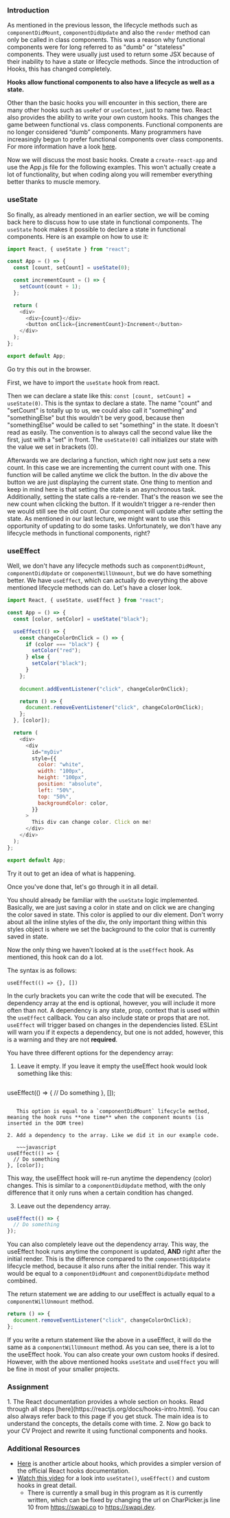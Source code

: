 ### Introduction

As mentioned in the previous lesson, the lifecycle methods such as `componentDidMount`, `componentDidUpdate` and also the `render` method can only be called in class components. This was a reason why functional components were for long referred to as "dumb" or "stateless" components. They were usually just used to return some JSX because of their inability to have a state or lifecycle methods. Since the introduction of Hooks, this has changed completely.

**Hooks allow functional components to also have a lifecycle as well as a state.**

Other than the basic hooks you will encounter in this section, there are many other hooks such as `useRef` or `useContext`, just to name two. React also provides the ability to write your own custom hooks. This changes the game between functional vs. class components. Functional components are no longer considered “dumb” components. Many programmers have increasingly begun to prefer functional components over class components. For more information have a look [here](https://dev.to/danielleye/react-class-component-vs-function-component-with-hooks-13dg).

Now we will discuss the most basic hooks.  Create a `create-react-app` and use the App.js file for the following examples. This won't actually create a lot of functionality, but when coding along you will remember everything better thanks to muscle memory.

### useState

So finally, as already mentioned in an earlier section, we will be coming back here to discuss how to use state in functional components. The `useState` hook makes it possible to declare a state in functional components. Here is an example on how to use it:

~~~javascript
import React, { useState } from "react";

const App = () => {
  const [count, setCount] = useState(0);

  const incrementCount = () => {
    setCount(count + 1);
  };

  return (
    <div>
      <div>{count}</div>
      <button onClick={incrementCount}>Increment</button>
    </div>
  );
};

export default App;
~~~

Go try this out in the browser.

First, we have to import the `useState` hook from react.
 
Then we can declare a state like this: `const [count, setCount] = useState(0)`. This is the syntax to declare a state. The name "count" and "setCount" is totally up to us, we could also call it "something" and "somethingElse" but this wouldn't be very good, because then "somethingElse" would be called to set "something" in the state. It doesn't read as easily. The convention is to always call the second value like the first, just with a "set" in front. The `useState(0)` call initializes our state with the value we set in brackets (0).
 
Afterwards we are declaring a function, which right now just sets a new count. In this case we are incrementing the current count with one. This function will be called anytime we click the button. In the div above the button we are just displaying the current state. One thing to mention and keep in mind here is that setting the state is an asynchronous task. Additionally, setting the state calls a re-render. That's the reason we see the new count when clicking the button. If it wouldn't trigger a re-render then we would still see the old count. Our component will update after setting the state. As mentioned in our last lecture, we might want to use this opportunity of updating to do some tasks. Unfortunately, we don't have any lifecycle methods in functional components, right?

### useEffect

Well, we don't have any lifecycle methods such as `componentDidMount`, `componentDidUpdate` or `componentWillUnmount`, but we do have something better. We have `useEffect`, which can actually do everything the above mentioned lifecycle methods can do. Let's have a closer look.

~~~javascript
import React, { useState, useEffect } from "react";

const App = () => {
  const [color, setColor] = useState("black");

  useEffect(() => {
    const changeColorOnClick = () => {
      if (color === "black") {
        setColor("red");
      } else {
        setColor("black");
      }
    };
    
    document.addEventListener("click", changeColorOnClick);

    return () => {
      document.removeEventListener("click", changeColorOnClick);
    };
  }, [color]);

  return (
    <div>
      <div
        id="myDiv"
        style={{
          color: "white",
          width: "100px",
          height: "100px",
          position: "absolute",
          left: "50%",
          top: "50%",
          backgroundColor: color,
        }}
      >
        This div can change color. Click on me!
      </div>
    </div>
  );
};

export default App;
~~~
Try it out to get an idea of what is happening. 
 
Once you've done that, let's go through it in all detail.
 
You should already be familiar with the `useState` logic implemented. Basically, we are just saving a color in state and on click we are changing the color saved in state. This color is applied to our div element. Don't worry about all the inline styles of the div, the only important thing within this styles object is where we set the background to the color that is currently saved in state.
 
Now the only thing we haven't looked at is the `useEffect` hook. As mentioned, this hook can do a lot. 

The syntax is as follows:

`useEffect(() => {}, [])`

In the curly brackets you can write the code that will be executed. The dependency array at the end is optional, however, you will include it more often than not. A dependency is any state, prop, context that is used within the `useEffect` callback. You can also include state or props that are not. `useEffect` will trigger based on changes in the dependencies listed. ESLint will warn you if it expects a dependency, but one is not added, however, this is a warning and they are not **required**.

You have three different options for the dependency array:

1. Leave it empty. If you leave it empty the useEffect hook would look something like this:

   ~~~javascript
useEffect(() => {
  // Do something
}, []);
~~~

   This option is equal to a `componentDidMount` lifecycle method, meaning the hook runs **one time** when the component mounts (is inserted in the DOM tree)

2. Add a dependency to the array. Like we did it in our example code.

   ~~~javascript
useEffect(() => {
  // Do something
}, [color]);
~~~

   This way, the useEffect hook will re-run anytime the dependency (color) changes. This is similar to a `componentDidUpdate` method, with the only difference that it only runs when a certain condition has changed.

3. Leave out the dependency array.

~~~javascript
useEffect(() => {
  // Do something
});
~~~

You can also completely leave out the dependency array. This way, the useEffect hook runs anytime the component is updated, **AND** right after the initial render. This is the difference compared to the `componentDidUpdate` lifecycle method, because it also runs after the initial render. This way it would be equal to a `componentDidMount` and `componentDidUpdate` method combined.

The return statement we are adding to our useEffect is actually equal to a `componentWillUnmount` method.

~~~javascript
return () => {
  document.removeEventListener("click", changeColorOnClick);
};
~~~

If you write a return statement like the above in a useEffect, it will do the same as a `componentWillUnmount` method. As you can see, there is a lot to the useEffect hook.  You can also create your own custom hooks if desired. However, with the above mentioned hooks `useState` and `useEffect` you will be fine in most of your smaller projects. 

### Assignment

<div class="lesson-content__panel" markdown="1">
1. The React documentation provides a whole section on hooks. Read through all steps [here](https://reactjs.org/docs/hooks-intro.html). You can also always refer back to this page if you get stuck. The main idea is to understand the concepts, the details come with time.
2. Now go back to your CV Project and rewrite it using functional components and hooks.  
</div>

### Additional Resources

* [Here](https://www.ohansemmanuel.com/react-hooks-documentation-easy-to-read/) is another article about hooks, which provides a simpler version of the official React hooks documentation.
* [Watch this video](https://youtu.be/-MlNBTSg_Ww) for a look into `useState()`, `useEffect()` and custom hooks in great detail.
  * There is currently a small bug in this program as it is currently written, which can be fixed by changing the url on CharPicker.js line 10 from https://swapi.co to https://swapi.dev.
